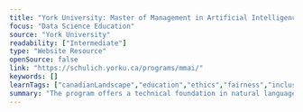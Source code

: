 ```yaml
---
title: "York University: Master of Management in Artificial Intelligence"
focus: "Data Science Education"
source: "York University"
readability: ["Intermediate"]
type: "Website Resource"
openSource: false
link: "https://schulich.yorku.ca/programs/mmai/"
keywords: []
learnTags: ["canadianLandscape","education","ethics","fairness","inclusivePractice","machineLearning"]
summary: "The program offers a technical foundation in natural language processing, computational methods and modeling, paired with core business skills. Students explore a critically evolving ethical landscape as they confront moral topics in AI, such as algorithmic bias, data privacy and intelligent agent autonomy. "
---
```

